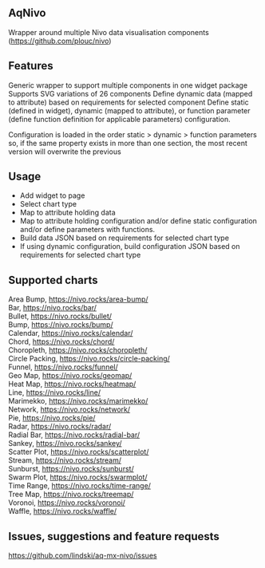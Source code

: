 ## AqNivo
Wrapper around multiple Nivo data visualisation components (https://github.com/plouc/nivo)

## Features
Generic wrapper to support multiple components in one widget package
Supports SVG variations of 26 components
Define dynamic data (mapped to attribute) based on requirements for selected component
Define static (defined in widget), dynamic (mapped to attribute), or function parameter (define function definition for applicable parameters) configuration.

Configuration is loaded in the order static > dynamic > function parameters so, if the same property exists in more than one section, the most recent version will overwrite the previous

## Usage
- Add widget to page
- Select chart type
- Map to attribute holding data
- Map to attribute holding configuration and/or define static configuration and/or define parameters with functions.
- Build data JSON based on requirements for selected chart type
- If using dynamic configuration, build configuration JSON based on requirements for selected chart type

## Supported charts
Area Bump, https://nivo.rocks/area-bump/  
Bar, https://nivo.rocks/bar/  
Bullet, https://nivo.rocks/bullet/  
Bump, https://nivo.rocks/bump/  
Calendar, https://nivo.rocks/calendar/  
Chord, https://nivo.rocks/chord/  
Choropleth, https://nivo.rocks/choropleth/  
Circle Packing, https://nivo.rocks/circle-packing/  
Funnel, https://nivo.rocks/funnel/  
Geo Map, https://nivo.rocks/geomap/  
Heat Map, https://nivo.rocks/heatmap/  
Line, https://nivo.rocks/line/  
Marimekko, https://nivo.rocks/marimekko/  
Network, https://nivo.rocks/network/  
Pie, https://nivo.rocks/pie/  
Radar, https://nivo.rocks/radar/  
Radial Bar, https://nivo.rocks/radial-bar/  
Sankey, https://nivo.rocks/sankey/  
Scatter Plot, https://nivo.rocks/scatterplot/  
Stream, https://nivo.rocks/stream/  
Sunburst, https://nivo.rocks/sunburst/  
Swarm Plot, https://nivo.rocks/swarmplot/  
Time Range, https://nivo.rocks/time-range/  
Tree Map, https://nivo.rocks/treemap/  
Voronoi, https://nivo.rocks/voronoi/  
Waffle, https://nivo.rocks/waffle/  

## Issues, suggestions and feature requests
https://github.com/lindski/aq-mx-nivo/issues
